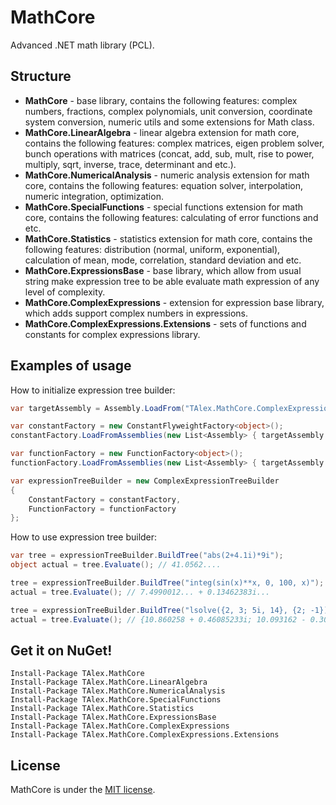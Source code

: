 # MathCore
Advanced .NET math library (PCL).

## Structure
* **MathCore** - base library, contains the following features: complex numbers, fractions, complex polynomials, unit conversion, coordinate system conversion, numeric utils and some extensions for Math class.
* **MathCore.LinearAlgebra** - linear algebra extension for math core, contains the following features: complex matrices, eigen problem solver, bunch operations with matrices (concat, add, sub, mult, rise to power, multiply, sqrt, inverse, trace, determinant and etc.).
* **MathCore.NumericalAnalysis** - numeric analysis extension for math core, contains the following features: equation solver, interpolation, numeric integration, optimization.
* **MathCore.SpecialFunctions** - special functions extension for math core, contains the following features: calculating of error functions and etc.
* **MathCore.Statistics** - statistics extension for math core, contains the following features: distribution (normal, uniform, exponential), calculation of mean, mode, correlation, standard deviation and etc.
* **MathCore.ExpressionsBase** - base library, which allow from usual string make expression tree to be able evaluate math expression of any level of complexity.
* **MathCore.ComplexExpressions** - extension for expression base library, which adds support complex numbers in expressions.
* **MathCore.ComplexExpressions.Extensions** - sets of functions and constants for complex expressions library.

## Examples of usage
How to initialize expression tree builder:
```C#
var targetAssembly = Assembly.LoadFrom("TAlex.MathCore.ComplexExpressions.Extensions.dll");

var constantFactory = new ConstantFlyweightFactory<object>();
constantFactory.LoadFromAssemblies(new List<Assembly> { targetAssembly });

var functionFactory = new FunctionFactory<object>();
functionFactory.LoadFromAssemblies(new List<Assembly> { targetAssembly });

var expressionTreeBuilder = new ComplexExpressionTreeBuilder
{
    ConstantFactory = constantFactory,
    FunctionFactory = functionFactory
};
```
How to use expression tree builder:
```C#
var tree = expressionTreeBuilder.BuildTree("abs(2+4.1i)*9i");
object actual = tree.Evaluate(); // 41.0562....

tree = expressionTreeBuilder.BuildTree("integ(sin(x)**x, 0, 100, x)");
actual = tree.Evaluate(); // 7.4990012... + 0.13462383i...

tree = expressionTreeBuilder.BuildTree("lsolve({2, 3; 5i, 14}, {2; -1})+10");
actual = tree.Evaluate(); // {10.860258 + 0.46085233i; 10.093162 - 0.30723489i}
```

## Get it on NuGet!
```
Install-Package TAlex.MathCore
Install-Package TAlex.MathCore.LinearAlgebra
Install-Package TAlex.MathCore.NumericalAnalysis
Install-Package TAlex.MathCore.SpecialFunctions
Install-Package TAlex.MathCore.Statistics
Install-Package TAlex.MathCore.ExpressionsBase
Install-Package TAlex.MathCore.ComplexExpressions
Install-Package TAlex.MathCore.ComplexExpressions.Extensions
```

## License
MathCore is under the [MIT license](https://github.com/T-Alex/MathCore/blob/master/LICENSE.md).

